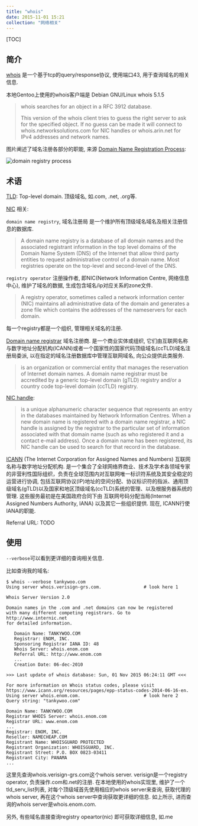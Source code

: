 ```yaml
---
title: "whois"
date: 2015-11-01 15:21
collection: "网络相关"
---
```


[TOC]

## 简介 ##

[whois][0] 是一个基于tcp的query/response协议, 使用端口43, 用于查询域名的相关信息.

本地Gentoo上使用的whois客户端是 Debian GNU/Linux whois 5.1.5

> whois searches for an object in a RFC 3912 database.
>
> This version of the whois client tries to guess the right server to ask for the specified object. If no guess can be made it will connect to whois.networksolutions.com for NIC handles or whois.arin.net for IPv4 addresses and network names.

图片阐述了域名注册各部分的职能, 来源 [Domain Name Registration Process](http://whois.icann.org/en/domain-name-registration-process):

![domain registry process](http://tankywoo-wb.b0.upaiyun.com/Registry-Process-Large-FINALgif)


## 术语 ##

[TLD][1]: Top-level domain. 顶级域名, 如.com, .net, .org等.

[NIC][2] 相关:

`domain name registry`, 域名注册局 是一个维护所有顶级域名域名及相关注册信息的数据库.

> A domain name registry is a database of all domain names and the associated registrant information in the top level domains of the Domain Name System (DNS) of the Internet that allow third party entities to request administrative control of a domain name. Most registries operate on the top-level and second-level of the DNS.

`registry operator` 注册操作者, 即NIC(Network Information Centre, 网络信息中心), 维护了域名的数据, 生成包含域名/ip对应关系的zone文件.

> A registry operator, sometimes called a network information center (NIC) maintains all administrative data of the domain and generates a zone file which contains the addresses of the nameservers for each domain.

每一个registry都是一个组织, 管理相关域名的注册.

[Domain name registrar][3] 域名注册商. 是一个商业实体或组织, 它们由互联网名称与数字地址分配机构(ICANN)或者一个国家性的国家代码顶级域名(ccTLD)域名注册局委派, 以在指定的域名注册数据库中管理互联网域名, 向公众提供此类服务.

> is an organization or commercial entity that manages the reservation of Internet domain names. A domain name registrar must be accredited by a generic top-level domain (gTLD) registry and/or a country code top-level domain (ccTLD) registry.

[NIC handle][4]:

> is a unique alphanumeric character sequence that represents an entry in the databases maintained by Network Information Centres. When a new domain name is registered with a domain name registrar, a NIC handle is assigned by the registrar to the particular set of information associated with that domain name (such as who registered it and a contact e-mail address). Once a domain name has been registered, its NIC handle can be used to search for that record in the database.

[ICANN][5] (The Internet Corporation for Assigned Names and Numbers) 互联网名称与数字地址分配机构. 是一个集合了全球网络界商业、技术及学术各领域专家的非营利性国际组织，负责在全球范围内对互联网唯一标识符系统及其安全稳定的运营进行协调, 包括互联网协议(IP)地址的空间分配、协议标识符的指派、通用顶级域名(gTLD)以及国家和地区顶级域名(ccTLD)系统的管理、以及根服务器系统的管理. 这些服务最初是在美国政府合同下由 互联网号码分配当局(Internet Assigned Numbers Authority, IANA) 以及其它一些组织提供. 现在, ICANN行使IANA的职能.

Referral URL: TODO

## 使用 ##

`--verbose`可以看到更详细的查询相关信息.

比如查询我的域名:

    $ whois --verbose tankywoo.com
    Using server whois.verisign-grs.com.                # look here 1

    Whois Server Version 2.0

    Domain names in the .com and .net domains can now be registered
    with many different competing registrars. Go to http://www.internic.net
    for detailed information.

       Domain Name: TANKYWOO.COM
       Registrar: ENOM, INC.
       Sponsoring Registrar IANA ID: 48
       Whois Server: whois.enom.com
       Referral URL: http://www.enom.com
       ...
       Creation Date: 06-dec-2010

    >>> Last update of whois database: Sun, 01 Nov 2015 06:24:11 GMT <<<

    For more information on Whois status codes, please visit
    https://www.icann.org/resources/pages/epp-status-codes-2014-06-16-en.
    Using server whois.enom.com.                        # look here 2
    Query string: "tankywoo.com"

    Domain Name: TANKYWOO.COM
    Registrar WHOIS Server: whois.enom.com
    Registrar URL: www.enom.com
    ...
    Registrar: ENOM, INC.
    Reseller: NAMECHEAP.COM
    Registrant Name: WHOISGUARD PROTECTED
    Registrant Organization: WHOISGUARD, INC.
    Registrant Street: P.O. BOX 0823-03411
    Registrant City: PANAMA
    ...

这里先查询whois.verisign-grs.com这个whois server. verisign是一个registry operator, 负责操作.com和.net的注册. 在本地使用的whois实现里, 维护了一个tld_serv_list列表, 对每个顶级域首先使用相应的whois server来查询, 获取代理的whois server, 再在这个whois server中查询获取更详细的信息. 如上所示, 进而查询的whois server是whois.enom.com.

另外, 有些域名直接查询registry opeartor(nic) 即可获取详细信息, 如.me


  [0]: https://en.wikipedia.org/wiki/WHOIS 'whois'
  [1]: https://en.wikipedia.org/wiki/Top-level_domain 'Top-level domain'
  [2]: https://en.wikipedia.org/wiki/Domain_name_registry 'NIC'
  [3]: https://en.wikipedia.org/wiki/Domain_name_registrar 'Domain name registrar'
  [4]: https://en.wikipedia.org/wiki/NIC_handle 'NIC handle'
  [5]: https://en.wikipedia.org/wiki/ICANN 'ICANN'
